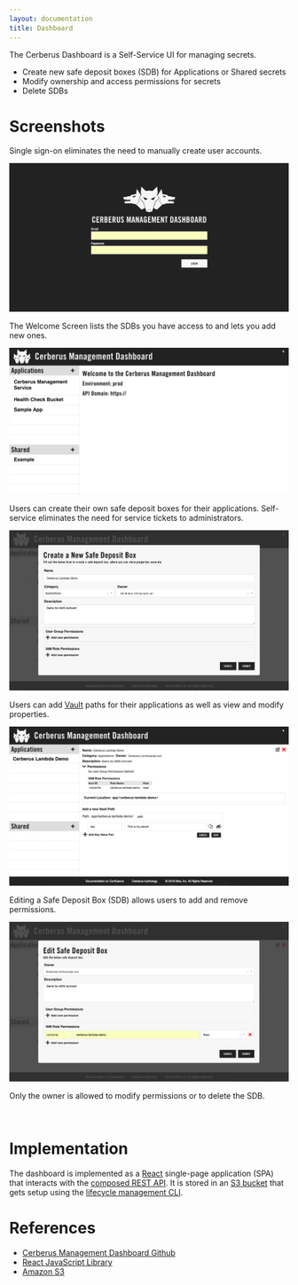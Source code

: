 ```yaml
---
layout: documentation
title: Dashboard
---
```


The Cerberus Dashboard is a Self-Service UI for managing secrets.

- Create new safe deposit boxes (SDB) for Applications or Shared secrets
- Modify ownership and access permissions for secrets
- Delete SDBs


# Screenshots

Single sign-on eliminates the need to manually create user accounts.

<img src="../../images/dashboard/login-screen.png" />

<br />

The Welcome Screen lists the SDBs you have access to and lets you add new ones.

<img src="../../images/dashboard/welcome-screen.png" />

<br />

Users can create their own safe deposit boxes for their applications.  Self-service eliminates the need for 
service tickets to administrators.

<img src="../../images/dashboard/create-new-safe-deposit-box-screen.png" />

<br />

Users can add [Vault](../architecture/vault) paths for their applications as well as view and modify properties.

<img src="../../images/dashboard/add-new-vault-path-screen.png" />

<br />

Editing a Safe Deposit Box (SDB) allows users to add and remove permissions.

<img src="../../images/dashboard/edit-safe-deposit-box-screen.png" />

Only the owner is allowed to modify permissions or to delete the SDB.

<br />

# Implementation

The dashboard is implemented as a <a target="_blank" onclick="trackOutboundLink('https://facebook.github.io/react/')" href="https://facebook.github.io/react/">React</a> single-page application (SPA) that interacts with the
[composed REST API](../architecture/rest-api).  It is stored in an [S3 bucket](../architecture/infrastructure-overview)
that gets setup using the [lifecycle management CLI](../administration-guide/lifecycle-management-cli).

# References

*  <a target="_blank" onclick="trackOutboundLink('https://github.com/Nike-Inc/cerberus-management-dashboard')" href="https://github.com/Nike-Inc/cerberus-management-dashboard">Cerberus Management Dashboard Github</a>
*  <a target="_blank" onclick="trackOutboundLink('https://facebook.github.io/react/')" href="https://facebook.github.io/react/">React JavaScript Library</a>
*  <a target="_blank" onclick="trackOutboundLink('https://aws.amazon.com/s3/')" href="https://aws.amazon.com/s3/">Amazon S3</a>